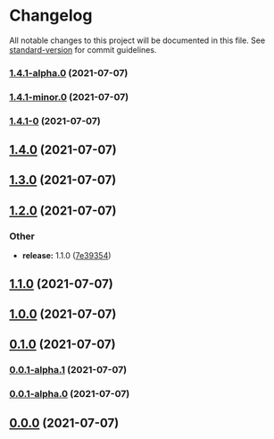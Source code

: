 # Changelog

All notable changes to this project will be documented in this file. See [standard-version](https://github.com/conventional-changelog/standard-version) for commit guidelines.

### [1.4.1-alpha.0](https://github.com/Riftland/vue-pet/compare/v1.4.1-minor.0...v1.4.1-alpha.0) (2021-07-07)

### [1.4.1-minor.0](https://github.com/Riftland/vue-pet/compare/v1.4.1-0...v1.4.1-minor.0) (2021-07-07)

### [1.4.1-0](https://github.com/Riftland/vue-pet/compare/v1.4.0...v1.4.1-0) (2021-07-07)

## [1.4.0](https://github.com/Riftland/vue-pet/compare/v1.3.0...v1.4.0) (2021-07-07)

## [1.3.0](https://github.com/Riftland/vue-pet/compare/v1.2.0...v1.3.0) (2021-07-07)

## [1.2.0](https://github.com/Riftland/vue-pet/compare/v1.0.0...v1.2.0) (2021-07-07)


### Other

* **release:** 1.1.0 ([7e39354](https://github.com/Riftland/vue-pet/commit/7e39354aba24f47745c7cd9676b80eb163bbd904))

## [1.1.0](https://github.com/Riftland/vue-pet/compare/v1.0.0...v1.1.0) (2021-07-07)

## [1.0.0](https://github.com/Riftland/vue-pet/compare/v0.1.0...v1.0.0) (2021-07-07)

## [0.1.0](https://github.com/Riftland/vue-pet/compare/v0.0.1-alpha.1...v0.1.0) (2021-07-07)

### [0.0.1-alpha.1](https://github.com/Riftland/vue-pet/compare/v0.0.1-alpha.0...v0.0.1-alpha.1) (2021-07-07)

### [0.0.1-alpha.0](https://github.com/Riftland/vue-pet/compare/v0.0.0...v0.0.1-alpha.0) (2021-07-07)

## [0.0.0](https://github.com/Riftland/vue-pet/compare/v1.1.0...v0.0.0) (2021-07-07)
